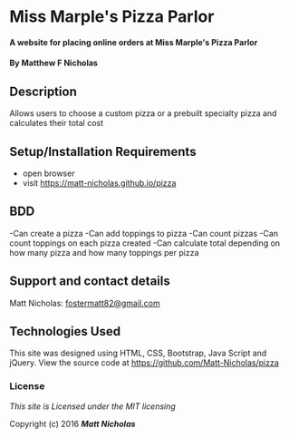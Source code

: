 # Miss Marple's Pizza Parlor

#### A website for placing online orders at Miss Marple's Pizza Parlor

#### By **Matthew F Nicholas**

## Description

Allows users to choose a custom pizza or a prebuilt specialty pizza and calculates their total cost

## Setup/Installation Requirements

* open browser
* visit https://matt-nicholas.github.io/pizza

## BDD
-Can create a pizza
-Can add toppings to pizza
-Can count pizzas
-Can count toppings on each pizza created
-Can calculate total depending on how many pizza and how many toppings per pizza

## Support and contact details

Matt Nicholas: fostermatt82@gmail.com

## Technologies Used

This site was designed using HTML, CSS, Bootstrap, Java Script and jQuery.
View the source code at https://github.com/Matt-Nicholas/pizza

### License

*This site is Licensed under the MIT licensing*

Copyright (c) 2016 **_Matt Nicholas_**
